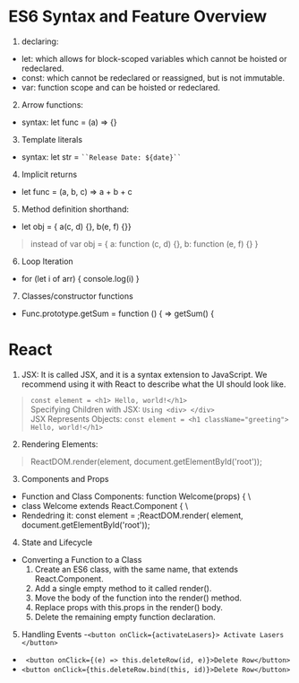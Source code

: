 # ES6 Syntax and Feature Overview

1. declaring:
  - let: which allows for block-scoped variables which cannot be hoisted or redeclared.
  - const: which cannot be redeclared or reassigned, but is not immutable.
  - var: function scope and can be hoisted or redeclared.
2. Arrow functions:
  - syntax:  let func = (a) => {}
3. Template literals
  - syntax: let str = ` ``Release Date: ${date}`` `
4. Implicit returns
  - let func = (a, b, c) => a + b + c
5. Method definition shorthand:
  - let obj = { a(c, d) {},  b(e, f) {}}  
> instead of var obj = {  a: function (c, d) {},  b: function (e, f) {} }
6. Loop Iteration
  - for (let i of arr) {  console.log(i) }
7. Classes/constructor functions 
  -  Func.prototype.getSum = function () {    =>   getSum() {

# React
1. JSX: It is called JSX, and it is a syntax extension to JavaScript. We recommend using it with React to describe what the UI should look like.
> `const element = <h1> Hello, world!</h1>` \
> Specifying Children with JSX:  `Using <div> </div>` \
> JSX Represents Objects: `const element = <h1 className="greeting"> Hello, world!</h1>`

2. Rendering Elements: 
> ReactDOM.render(element, document.getElementById('root'));

3. Components and Props
  - Function and Class Components: function Welcome(props) { \
  - class Welcome extends React.Component { \
  - Rendedring it: const element = <Welcome name="Sara" />;ReactDOM.render(  element,  document.getElementById('root'));
 
4. State and Lifecycle
  - Converting a Function to a Class
    1. Create an ES6 class, with the same name, that extends React.Component.
    2. Add a single empty method to it called render().
    3. Move the body of the function into the render() method.
    4. Replace props with this.props in the render() body.
    5. Delete the remaining empty function declaration.

5. Handling Events
  -` <button onClick={activateLasers}>
  Activate Lasers
</button> `
  - ` <button onClick={(e) => this.deleteRow(id, e)}>Delete Row</button>`
  - `<button onClick={this.deleteRow.bind(this, id)}>Delete Row</button>`
